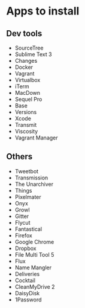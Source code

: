 # Apps to install

## Dev tools

* SourceTree
* Sublime Text 3
* Changes
* Docker
* Vagrant
* Virtualbox
* iTerm
* MacDown
* Sequel Pro
* Base
* Versions
* Xcode
* Transmit
* Viscosity
* Vagrant Manager

## Others

* Tweetbot
* Transmission
* The Unarchiver
* Things
* Pixelmater
* Onyx
* Growl
* Gitter
* Flycut
* Fantastical
* Firefox
* Google Chrome
* Dropbox
* File Multi Tool 5
* Flux
* Name Mangler
* Deliveries
* Cocktail
* CleanMyDrive 2
* DaisyDisk
* 1Password
